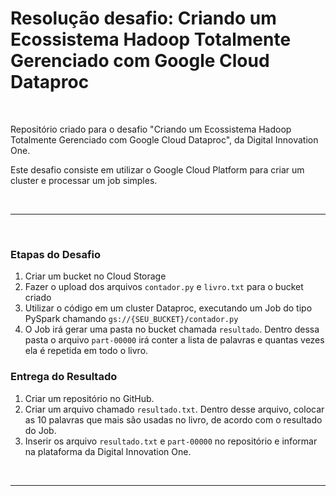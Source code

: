 # Resolução desafio: Criando um Ecossistema Hadoop Totalmente Gerenciado com Google Cloud Dataproc

<br>

Repositório criado para o desafio "Criando um Ecossistema Hadoop Totalmente Gerenciado com Google Cloud Dataproc", da Digital Innovation One.

Este desafio consiste em utilizar o Google Cloud Platform para criar um cluster e processar um job simples.

<br>

---

<br>

### Etapas do Desafio

1. Criar um bucket no Cloud Storage
1. Fazer o upload dos arquivos ```contador.py``` e ```livro.txt``` para o bucket criado
1. Utilizar o código em um cluster Dataproc, executando um Job do tipo PySpark chamando ```gs://{SEU_BUCKET}/contador.py```
1. O Job irá gerar uma pasta no bucket chamada ```resultado```. Dentro dessa pasta o arquivo ```part-00000``` irá conter a lista de palavras e quantas vezes ela é repetida em todo o livro.

### Entrega do Resultado

1. Criar um repositório no GitHub.
2. Criar um arquivo chamado ```resultado.txt```. Dentro desse arquivo, colocar as 10 palavras que mais são usadas no livro, de acordo com o resultado do Job.
3. Inserir os arquivo ```resultado.txt``` e ```part-00000``` no repositório e informar na plataforma da Digital Innovation One.

<br>

---